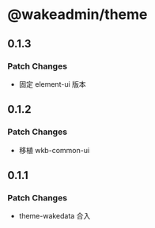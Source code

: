 # @wakeadmin/theme

## 0.1.3

### Patch Changes

- 固定 element-ui 版本

## 0.1.2

### Patch Changes

- 移植 wkb-common-ui

## 0.1.1

### Patch Changes

- theme-wakedata 合入
